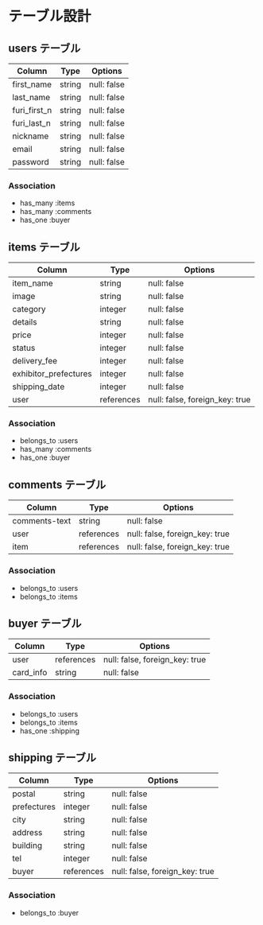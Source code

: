 # テーブル設計

## users テーブル
| Column       | Type   | Options     |
| -------------| ------ | ----------- |
| first_name   | string | null: false |
| last_name    | string | null: false |
| furi_first_n | string | null: false |
| furi_last_n  | string | null: false |
| nickname     | string | null: false |
| email        | string | null: false |
| password     | string | null: false |
### Association
- has_many :items
- has_many :comments
- has_one :buyer



## items テーブル
| Column               | Type      | Options                       |
| ---------------------| ----------| ------------------------------|
| item_name            | string    | null: false                   |
| image                | string    | null: false                   |
| category             | integer   | null: false                   |
| details              | string    | null: false                   |
| price                | integer   | null: false                   | 
| status               | integer   | null: false                   |
| delivery_fee         | integer   | null: false                   |
| exhibitor_prefectures| integer   | null: false                   |
| shipping_date        | integer   | null: false                   |
| user                 | references| null: false, foreign_key: true|
### Association
- belongs_to :users
- has_many :comments
- has_one :buyer



## comments テーブル
| Column        | Type       | Options                        |
| --------------| ---------- | ------------------------------ |
| comments-text | string     | null: false                    |
| user          | references | null: false, foreign_key: true |
| item          | references | null: false, foreign_key: true |
### Association
- belongs_to :users
- belongs_to :items



## buyer テーブル
| Column           | Type       | Options                        |
| -----------------| ---------- | -------------------------------|
| user             | references | null: false, foreign_key: true |
| card_info        | string     | null: false                    |
### Association
- belongs_to :users
- belongs_to :items
- has_one :shipping



## shipping テーブル
| Column     | Type      | Options                        |
| -----------| ----------| -------------------------------|
| postal     | string    | null: false                    |
| prefectures| integer   | null: false                    |
| city       | string    | null: false                    |
| address    | string    | null: false                    | 
| building   | string    | null: false                    |
| tel        | integer   | null: false                    |
| buyer      | references| null: false, foreign_key: true |
### Association
- belongs_to :buyer